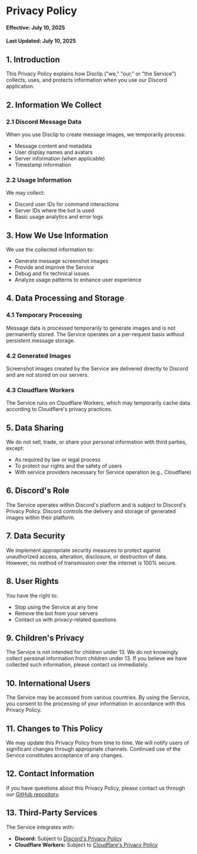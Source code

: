 # Privacy Policy

#### Effective: July 10, 2025

#### Last Updated: July 10, 2025

## 1. Introduction

This Privacy Policy explains how Disclip ("we," "our," or "the Service") collects, uses, and protects information when you use our Discord application.

## 2. Information We Collect

### 2.1 Discord Message Data

When you use Disclip to create message images, we temporarily process:

- Message content and metadata
- User display names and avatars
- Server information (when applicable)
- Timestamp information

### 2.2 Usage Information

We may collect:

- Discord user IDs for command interactions
- Server IDs where the bot is used
- Basic usage analytics and error logs

## 3. How We Use Information

We use the collected information to:

- Generate message screenshot images
- Provide and improve the Service
- Debug and fix technical issues
- Analyze usage patterns to enhance user experience

## 4. Data Processing and Storage

### 4.1 Temporary Processing

Message data is processed temporarily to generate images and is not permanently stored. The Service operates on a per-request basis without persistent message storage.

### 4.2 Generated Images

Screenshot images created by the Service are delivered directly to Discord and are not stored on our servers.

### 4.3 Cloudflare Workers

The Service runs on Cloudflare Workers, which may temporarily cache data according to Cloudflare's privacy practices.

## 5. Data Sharing

We do not sell, trade, or share your personal information with third parties, except:

- As required by law or legal process
- To protect our rights and the safety of users
- With service providers necessary for Service operation (e.g., Cloudflare)

## 6. Discord's Role

The Service operates within Discord's platform and is subject to Discord's Privacy Policy. Discord controls the delivery and storage of generated images within their platform.

## 7. Data Security

We implement appropriate security measures to protect against unauthorized access, alteration, disclosure, or destruction of data. However, no method of transmission over the internet is 100% secure.

## 8. User Rights

You have the right to:

- Stop using the Service at any time
- Remove the bot from your servers
- Contact us with privacy-related questions

## 9. Children's Privacy

The Service is not intended for children under 13. We do not knowingly collect personal information from children under 13. If you believe we have collected such information, please contact us immediately.

## 10. International Users

The Service may be accessed from various countries. By using the Service, you consent to the processing of your information in accordance with this Privacy Policy.

## 11. Changes to This Policy

We may update this Privacy Policy from time to time. We will notify users of significant changes through appropriate channels. Continued use of the Service constitutes acceptance of any changes.

## 12. Contact Information

If you have questions about this Privacy Policy, please contact us through our [GitHub repository](https://github.com/RyanLua/Disclip/issues).

## 13. Third-Party Services

The Service integrates with:

- **Discord:** Subject to [Discord's Privacy Policy](https://discord.com/privacy)
- **Cloudflare Workers:** Subject to [Cloudflare's Privacy Policy](https://www.cloudflare.com/privacy/)
